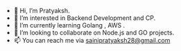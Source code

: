 - 👋 Hi, I’m Pratyaksh.
- 👀 I’m interested in Backend Development and CP.
- 🌱 I’m currently learning Golang , AWS .
- 💞️ I’m looking to collaborate on Node.js and GO projects.
- 📫 You can reach me via sainipratyaksh28@gmail.com

<!---
Prtyksh04/Prtyksh04 is a ✨ special ✨ repository because its `README.md` (this file) appears on your GitHub profile.
You can click the Preview link to take a look at your changes.
--->
